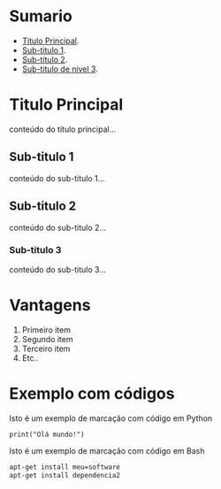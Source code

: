 # Sumario
- [Titulo Principal](#titulo-principal).
- [Sub-titulo 1](#subtitulo1).
- [Sub-titulo 2](#subtitulo2).
- [Sub-titulo de nivel 3](#subtitulo3).

# Titulo Principal
conteúdo do titulo principal...

 ## Sub-titulo 1
 conteúdo do sub-titulo 1...

  ## Sub-titulo 2
 conteúdo do sub-titulo 2...

  ### Sub-titulo 3
 conteúdo do sub-titulo 3...

 # Vantagens

 1. Primeiro item
 2. Segundo item
 3. Terceiro item
 4. Etc..

 # Exemplo com códigos

 Isto  é um exemplo de marcação com código em Python
 ```pytohn
print("Olá mundo!")
```

 Isto  é um exemplo de marcação com código em Bash
 ```bash
apt-get install meu=software
apt-get install dependencia2
```

